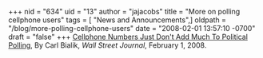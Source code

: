 +++
nid = "634"
uid = "13"
author = "jajacobs"
title = "More on polling cellphone users"
tags = [ "News and Announcements",]
oldpath = "/blog/more-polling-cellphone-users"
date = "2008-02-01 13:57:10 -0700"
draft = "false"
+++
[Cellphone Numbers Just Don't Add Much To Political
Polling](http://online.wsj.com/article/SB120183604153434293.html?mod=todays_us_marketplace),
By Carl Bialik, *Wall Street Journal*, February 1, 2008.
